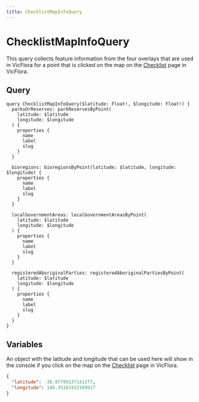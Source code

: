 ```yaml
---
title: ChecklistMapInfoQuery
---
```


# ChecklistMapInfoQuery

This query collects feature information from the four overlays that are used in
VicFlora for a point that is clicked on the map on the
[Checklist](https://vicflora.rbg.vic.gov.au/checklist/) page in VicFlora.

## Query

```gql
query ChecklistMapInfoQuery($latitude: Float!, $longitude: Float!) {
  parksOrReserves: parkReservesByPoint(
    latitude: $latitude
    longitude: $longitude
  ) {
    properties {
      name
      label
      slug
    }
  }

  bioregions: bioregionsByPoint(latitude: $latitude, longitude: $longitude) {
    properties {
      name
      label
      slug
    }
  }

  localGovernmentAreas: localGovernmentAreasByPoint(
    latitude: $latitude
    longitude: $longitude
  ) {
    properties {
      name
      label
      slug
    }
  }

  registeredAboriginalParties: registeredAboriginalPartiesByPoint(
    latitude: $latitude
    longitude: $longitude
  ) {
    properties {
      name
      label
      slug
    }
  }
}
```

## Variables

An object with the latitude and longitude that can be used here will show in the
console if you click on the map on the
[Checklist](https://vicflora.rbg.vic.gov.au/checklist/) page in VicFlora.

```json
{
  "latitude": -38.97799137141177,
  "longitude": 146.35187432169917
}
```